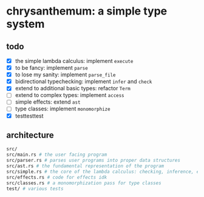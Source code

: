 # chrysanthemum: a simple type system

## todo

- [x] the simple lambda calculus: implement `execute`
- [x] to be fancy: implement `parse`
- [x] to lose my sanity: implement `parse_file`
- [x] bidirectional typechecking: implement `infer` and `check`
- [x] extend to additional basic types: refactor `Term`
- [ ] extend to complex types: implement `access`
- [ ] simple effects: extend `ast`
- [ ] type classes: implement `monomorphize`
- [x] testtesttest

## architecture

```bash
src/
src/main.rs # the user facing program
src/parser.rs # parses user programs into proper data structures
src/ast.rs # the fundamental representation of the program
src/simple.rs # the core of the lambda calculus: checking, inference, evaluation
src/effects.rs # code for effects idk
src/classes.rs # a monomorphization pass for type classes
test/ # various tests
```
